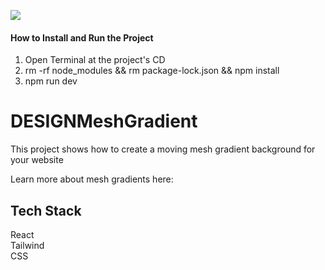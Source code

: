 ![](https://github.com/Caden0002/DESIGNMeshGradient/blob/main/meshgradient.gif)
#### How to Install and Run the Project ####
1. Open Terminal at the project's CD<br />
2. rm -rf node_modules && rm package-lock.json && npm install<br />
3. npm run dev<br />


# DESIGNMeshGradient
This project shows how to create a moving mesh gradient background for your website <br />

Learn more about mesh gradients here:<br />

## Tech Stack ##
React<br />
Tailwind<br />
CSS<br />



